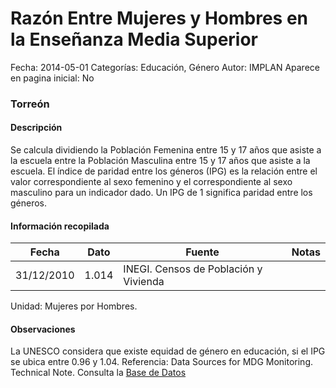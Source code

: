 Razón Entre Mujeres y Hombres en la Enseñanza Media Superior
=====

Fecha: 2014-05-01
Categorías: Educación, Género
Autor: IMPLAN
Aparece en pagina inicial: No

### Torreón

#### Descripción

Se calcula dividiendo la Población Femenina entre 15 y 17 años que asiste a la escuela entre la Población Masculina entre 15 y 17 años que asiste a la escuela. El índice de paridad entre los géneros (IPG) es la relación entre el valor correspondiente al sexo femenino y el correspondiente al sexo masculino para un indicador dado. Un IPG de 1 significa paridad entre los géneros.

<!-- break -->

#### Información recopilada

<table class="table table-hover table-bordered matriz">
  <thead>
    <tr><th>Fecha</th><th>Dato</th><th>Fuente</th><th>Notas</th></tr>
  </thead>
  <tbody>
    <tr><td class="centrado">31/12/2010</td><td class="derecha">1.014</td><td>INEGI. Censos de Población y Vivienda</td><td></td></tr>
  </tbody>
</table>

Unidad: Mujeres por Hombres.

#### Observaciones

La UNESCO considera que existe equidad de género en educación, si el IPG se ubica entre 0.96 y 1.04. Referencia: Data Sources for MDG Monitoring. Technical Note.
Consulta la [Base de Datos](http://www3.inegi.org.mx/sistemas/iter/default.aspx?ev=5)

